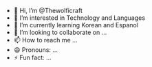 - 👋 Hi, I’m @Thewolficraft
- 👀 I’m interested in Technology and Languages
- 🌱 I’m currently learning Korean and Espanol
- 💞️ I’m looking to collaborate on ...
- 📫 How to reach me ...
- 😄 Pronouns: ...
- ⚡ Fun fact: ...

<!---
Thewolficraft/Thewolficraft is a ✨ special ✨ repository because its `README.md` (this file) appears on your GitHub profile.
You can click the Preview link to take a look at your changes.
--->
